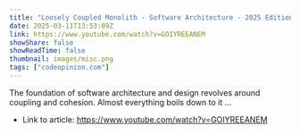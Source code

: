 ```yaml
---
title: "Loosely Coupled Monolith - Software Architecture - 2025 Edition"
date: 2025-03-11T13:53:09Z
link: https://www.youtube.com/watch?v=GOIYREEANEM
showShare: false
showReadTime: false
thumbnail: images/misc.png
tags: ["codeopinion.com"]
---
```

The foundation of software architecture and design revolves around coupling and cohesion. Almost everything boils down to it ...

- Link to article: https://www.youtube.com/watch?v=GOIYREEANEM